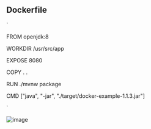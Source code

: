## Dockerfile

`

FROM openjdk:8

WORKDIR /usr/src/app

EXPOSE 8080

COPY . .

RUN ./mvnw package

CMD ["java", "-jar", "./target/docker-example-1.1.3.jar"]

`


![image](https://user-images.githubusercontent.com/75350516/176137835-19af77b4-4aa3-4b8f-81e8-77a91aedc37c.png)
